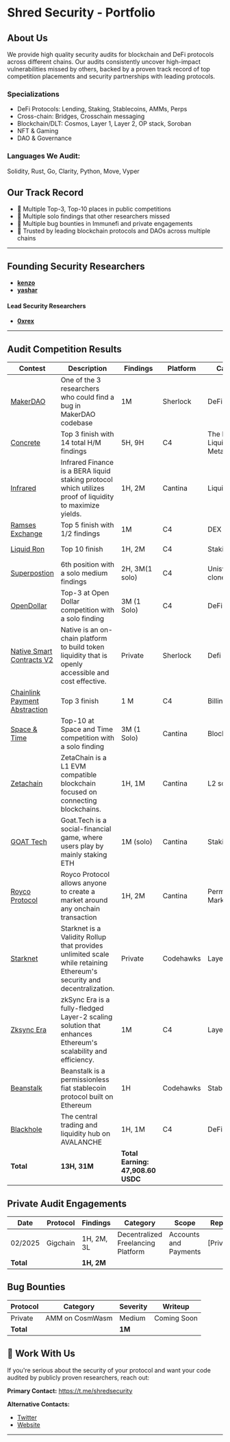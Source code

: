 # Shred Security - Portfolio

## About Us

We provide high quality security audits for blockchain and DeFi protocols across different chains. Our audits consistently uncover high-impact vulnerabilities missed by others, backed by a proven track record of top competition placements and security partnerships with leading protocols.

### Specializations

- DeFi Protocols: Lending, Staking, Stablecoins, AMMs, Perps
- Cross-chain: Bridges, Crosschain messaging 
- Blockchain/DLT: Cosmos, Layer 1, Layer 2, OP stack, Soroban
- NFT & Gaming
- DAO & Governance

### Languages We Audit:

Solidity, Rust, Go, Clarity, Python, Move, Vyper

## Our Track Record

- 🥇 Multiple Top-3, Top-10 places in public competitions
- 💎 Multiple solo findings that other researchers missed
- 🐛 Multiple bug bounties in Immunefi and private engagements
- 🤝 Trusted by leading blockchain protocols and DAOs across multiple chains

* * *

## Founding Security Researchers

- [**kenzo**](https://x.com/kenzowhitehat)
- [**yashar**](https://x.com/yashar0x)

#### Lead Security Researchers
- [**0xrex**](https://x.com/jvorex_)

* * *



## Audit Competition Results

| Contest | Description | Findings | Platform | Category | Language | Rewards |
| --- | --- | --- | --- | --- | --- | --- |
| [MakerDAO](https://audits.sherlock.xyz/contests/333) | One of the 3 researchers who could find a bug in MakerDAO codebase | 1M  | Sherlock | DeFi | Solidity |  10,230 USDC |
| [Concrete](https://code4rena.com/audits/2024-11-concrete) | Top 3 finish with 14 total H/M findings | 5H, 9H | C4 | The DeFi Liquidity Metalayer | Solidity | 5,750.04 USDC
| [Infrared](https://cantina.xyz/code/ac5f64e6-3bf2-4269-bbb0-4bcd70425a1d/overview/leaderboard) | Infrared Finance is a BERA liquid staking protocol which utilizes proof of liquidity to maximize yields. | 1H, 2M | Cantina | Liquid Staking | Solidity | 7,604 USDC |
| [Ramses Exchange](https://code4rena.com/audits/2024-10-ramses-exchange) | Top 5 finish with 1/2 findings | 1M | C4| DEX | Solidity | 3,781 USDC |
|[Liquid Ron](https://code4rena.com/audits/2025-01-liquid-ron)| Top 10 finish | 1H, 2M | C4 | Staking | Solidity | 3,025.07 USDC |
| [Superpostion](https://code4rena.com/audits/2024-08-superposition) | 6th position with a solo medium findings | 2H, 3M(1 solo) | C4 | Uniswap v3 clone | Rust | 2,117 USDC
| [OpenDollar](https://code4rena.com/audits/2023-10-open-dollar) | Top-3 at Open Dollar competition with a solo finding | 3M (1 Solo) | C4  | DeFi | Solidity | 2,468 USDC |
|[Native Smart Contracts V2 ](https://audits.sherlock.xyz/contests/971)| Native is an on-chain platform to build token liquidity that is openly accessible and cost effective. |Private | Sherlock | Defi | Solidity | 1,741.07 USDC |
|[Chainlink Payment Abstraction](https://code4rena.com/audits/2024-12-chainlink-payment-abstraction) | Top 3 finish | 1 M | C4 | Billing System | Solidity | 1,987.07 USDC |  
| [Space & Time](https://cantina.xyz/competitions/3cc30b66-1cba-4044-968f-a0817cd7bf83) | Top-10 at Space and Time competition with a solo finding | 3M (1 Solo) | Cantina | Blockchain | Rust | 3,900 USDC |
| [Zetachain](https://cantina.xyz/code/80a33cf0-ad69-4163-a269-d27756aacb5e/overview) | ZetaChain is a L1 EVM compatible blockchain focused on connecting blockchains. | 1H, 1M | Cantina | L2 solana | Rust | 1,514 USDC |
| [GOAT Tech](https://cantina.xyz/code/f214cf86-cc80-40c0-a70b-e9bb25d7ac80/overview) | Goat.Tech is a social-financial game, where users play by mainly staking ETH | 1M (solo) | Cantina | Staking | Solidity | 1,247 USDC |
|[Royco Protocol ](https://cantina.xyz/competitions/fadb5a8f-e39c-4a6b-89f6-a03858bb8602)|Royco Protocol allows anyone to create a market around any onchain transaction |1H, 2M| Cantina | Permissionless Market | Solidity | 990.45 USDC |
|[Starknet](https://codehawks.cyfrin.io/c/2024-09-starknet-staking/results?lt=contest&page=1&sc=reward&sj=reward&t=leaderboard) | Starknet is a Validity Rollup that provides unlimited scale while retaining Ethereum's security and decentralization. |Private |Codehawks | Layer 2 | Cairo |913.12 USDC|
| [Zksync Era](https://code4rena.com/audits/2024-03-zksync-era) | zkSync Era is a fully-fledged Layer-2 scaling solution that enhances Ethereum's scalability and efficiency.| 1M | C4 | Layer2 | Solidity | 565 USDC |
|[Beanstalk](https://codehawks.cyfrin.io/c/2024-05-beanstalk-the-finale)| Beanstalk is a permissionless fiat stablecoin protocol built on Ethereum| 1H | Codehawks | Stable Coin| Soldity | 530.78 USDC |
| [Blackhole](https://code4rena.com/audits/2025-05-blackhole) | The central trading and liquidity hub on AVALANCHE | 1H, 1M | C4  | DeFi | Solidity | 49 USDC
| **Total** | **13H, 31M** |  **Total Earning: 47,908.60 USDC** |     |     |     |

## Private Audit Engagements

| Date | Protocol | Findings | Category | Scope | Report |
| --- | --- | --- | --- | --- | --- |
| 02/2025 | Gigchain | 1H, 2M, 3L | Decentralized Freelancing Platform | Accounts and Payments | [Private] |
| **Total** |     | **1H, 2M** |     |     |     |     

## Bug Bounties

| Protocol | Category | Severity | Writeup |
| --- | --- | --- | --- |
| Private | AMM on CosmWasm | Medium | Coming Soon |
| **Total** |     | **1M** |     |

## 📩 Work With Us

If you're serious about the security of your protocol and want your code audited by publicly proven researchers, reach out:

**Primary Contact:** https://t.me/shredsecurity

**Alternative Contacts:**

- [Twitter](https://x.com/shredscrt)
- [Website](https://shredsec.xyz/)

* * *
